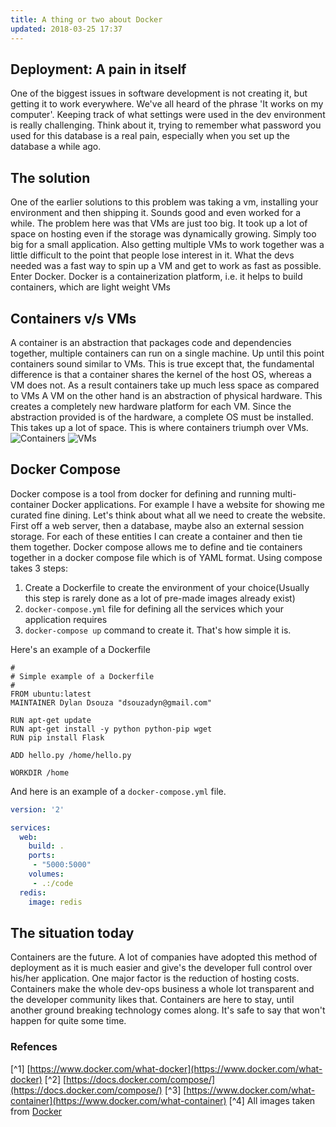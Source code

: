 ```yaml
---
title: A thing or two about Docker
updated: 2018-03-25 17:37
---
```


## Deployment: A pain in itself

One of the biggest issues in software development is not creating it, but getting it to work everywhere. We've all heard of the phrase 'It works on my computer'. Keeping track of what settings were used in the dev environment is really challenging. Think about it, trying to remember what password you used for this database is a real pain, especially when you set up the database a while ago.

## The solution
One of the earlier solutions to this problem was taking a vm, installing your environment and then shipping it. Sounds good and even worked for a while. The problem here was that VMs are just too big. It took up a lot of space on hosting even if the storage was dynamically growing. Simply too big for a small application. Also getting multiple VMs to work together was a little difficult to the point that people lose interest in it. What the devs needed was a fast way to spin up a VM and get to work as fast as possible. Enter Docker. Docker is a containerization platform, i.e. it helps to build containers, which are light weight VMs

## Containers v/s VMs

A container is an abstraction that packages code and dependencies together, multiple containers can run on a single machine. Up until this point containers sound similar to VMs. This is true except that, the fundamental difference is that a container shares the kernel of the host OS, whereas a VM does not. As a result containers take up much less space as compared to VMs
A VM on the other hand is an abstraction of physical hardware. This creates a completely new hardware platform for each VM. Since the abstraction provided is of the hardware, a complete OS must be installed. This takes up a lot of space. This is where containers triumph over VMs.
![Containers](https://www.docker.com/sites/default/files/Container%402x.png)
![VMs](https://www.docker.com/sites/default/files/VM%402x.png)

## Docker Compose

Docker compose is a tool from docker for defining and running multi-container Docker applications. For example I have a website for showing me curated fine dining. Let's think about what all we need to create the website. First off a web server, then a database, maybe also an external session storage. For each of these entities I can create a container and then tie them together. Docker compose allows me to define and tie containers together in a docker compose file which is of YAML format. Using compose takes 3 steps:
1. Create a Dockerfile to create the environment of your choice(Usually this step is rarely done as a lot of pre-made images already exist)
2. ```docker-compose.yml``` file for defining all the services which your application requires
3. ```docker-compose up``` command to create it.
That's how simple it is.

Here's an example of a Dockerfile
```
#
# Simple example of a Dockerfile
#
FROM ubuntu:latest
MAINTAINER Dylan Dsouza "dsouzadyn@gmail.com"

RUN apt-get update
RUN apt-get install -y python python-pip wget
RUN pip install Flask

ADD hello.py /home/hello.py

WORKDIR /home
```

And here is an example of a ```docker-compose.yml``` file.

```yaml
version: '2'

services:
  web:
    build: .
    ports:
     - "5000:5000"
    volumes:
     - .:/code
  redis:
    image: redis
```

## The situation today

Containers are the future. A lot of companies have adopted this method of deployment as it is much easier and give's the developer full control over his/her application. One major factor is the reduction of hosting costs. Containers make the whole dev-ops business a whole lot transparent and the developer community likes that. Containers are here to stay, until another ground breaking technology comes along. It's safe to say that won't happen for quite some time.

### Refences
[^1] [https://www.docker.com/what-docker](https://www.docker.com/what-docker)
[^2] [https://docs.docker.com/compose/](https://docs.docker.com/compose/)
[^3] [https://www.docker.com/what-container](https://www.docker.com/what-container)
[^4] All images taken from [Docker](https://www.docker.com)
